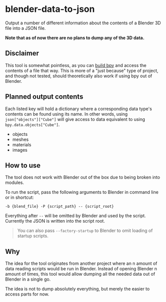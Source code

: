 # blender-data-to-json
Output a number of different information about the contents of a Blender 3D file into a JSON file.

**Note that as of now there are no plans to dump any of the 3D data.**

## Disclaimer

This tool is somewhat pointless, as you can [build bpy](https://docs.blender.org/api/current/info_advanced_blender_as_bpy.html) and access the contents of a file that way. This is more of a "just because" type of project, and though not tested, should theoretically also work if using bpy out of Blender.

## Planned output contents

Each listed key will hold a dictionary where a corresponding data type's contents can be found using its name. In other words, using `json["objects"]["Cube"]` will give access to data equivalent to using `bpy.data.objects["Cube"]`.

- objects
- meshes
- materials
- images

## How to use

The tool does not work with Blender out of the box due to being broken into modules.

To run the script, pass the following arguments to Blender in command line or in shortcut:

`-b {blend_file} -P {script_path} -- {script_root}`

Everything after `--` will be  omitted by Blender and used by the script. Currently the JSON is written into the script
root.

> You can also pass `--factory-startup` to Blender to omit loading of startup scripts.

## Why

The idea for the tool originates from another project where an n amount of data reading scripts would be run in Blender. Instead of opening Blender n amount of times, this tool would allow dumping all the needed data out of Blender in a single go.

The idea is not to dump absolutely everything, but merely the easier to access parts for now.
